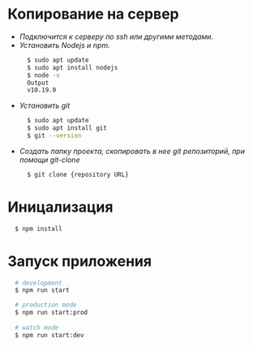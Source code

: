 # Копирование на сервер
  - *Подключится к серверу по ssh или другими методами.*
  - *Установить Nodejs и npm.*
    ```bash
      $ sudo apt update
      $ sudo apt install nodejs
      $ node -v
      Output
      v10.19.0
    ```
  - *Установить git*
    ``` bash
      $ sudo apt update
      $ sudo apt install git
      $ git --version
    ```
  - *Создать папку проекта, скопировать в нее git репозиторий, при помощи git-clone*
    ``` bash
      $ git clone {repository URL}
    ```

# Иницализация
  ```bash
    $ npm install
  ```

# Запуск приложения
  ```bash
    # development
    $ npm run start

    # production mode
    $ npm run start:prod
    
    # watch mode
    $ npm run start:dev
  ```
